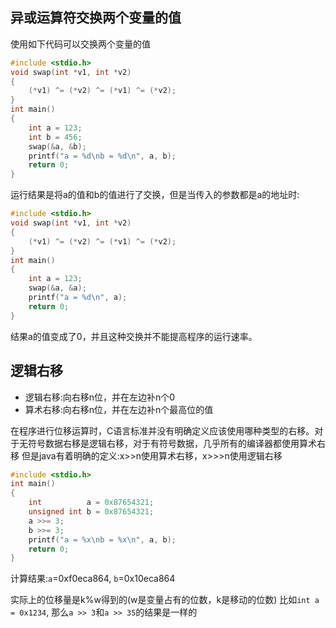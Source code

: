 ##  异或运算符交换两个变量的值
使用如下代码可以交换两个变量的值
```C
#include <stdio.h>
void swap(int *v1, int *v2)
{
    (*v1) ^= (*v2) ^= (*v1) ^= (*v2);
}
int main()
{
    int a = 123;
    int b = 456;
    swap(&a, &b);
    printf("a = %d\nb = %d\n", a, b);
    return 0;
}
```
运行结果是将a的值和b的值进行了交换，但是当传入的参数都是a的地址时:
```C
#include <stdio.h>
void swap(int *v1, int *v2)
{
    (*v1) ^= (*v2) ^= (*v1) ^= (*v2);
}
int main()
{
    int a = 123;
    swap(&a, &a);
    printf("a = %d\n", a);
    return 0;
}
```
结果a的值变成了0，并且这种交换并不能提高程序的运行速率。

##  逻辑右移
*   逻辑右移:向右移n位，并在左边补n个0
*   算术右移:向右移n位，并在左边补n个最高位的值

在程序进行位移运算时，C语言标准并没有明确定义应该使用哪种类型的右移。对于无符号数据右移是逻辑右移，对于有符号数据，几乎所有的编译器都使用算术右移
但是java有着明确的定义:x>>n使用算术右移，x>>>n使用逻辑右移

```C
#include <stdio.h>
int main()
{
    int          a = 0x87654321;
    unsigned int b = 0x87654321;
    a >>= 3;
    b >>= 3;
    printf("a = %x\nb = %x\n", a, b);
    return 0;
}
```
计算结果:`a`=0xf0eca864, `b`=0x10eca864

实际上的位移量是k%w得到的(w是变量占有的位数，k是移动的位数)
比如`int a = 0x1234`, 那么`a >> 3`和`a >> 35`的结果是一样的